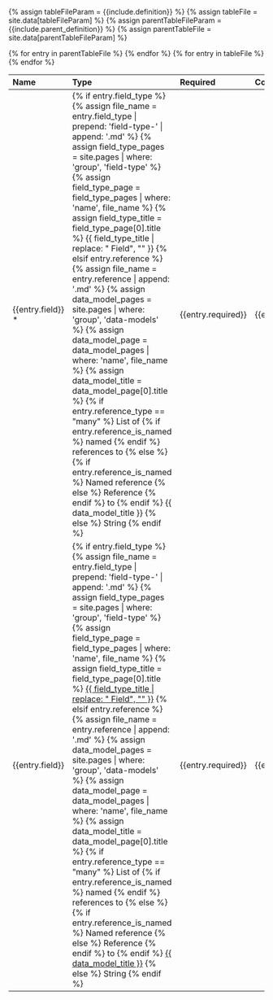 {% assign tableFileParam = {{include.definition}} %}
{% assign tableFile = site.data[tableFileParam] %}
{% assign parentTableFileParam = {{include.parent_definition}} %}
{% assign parentTableFile = site.data[parentTableFileParam] %}

<table>
  <thead>
    <tr>
      <th style="text-align: left;">Name</th>
      <th style="text-align: left;">Type</th>
      <th style="text-align: left;">Required</th>
      <th style="text-align: left;">Comment</th>
    </tr>
  </thead>
  <tbody>
    {% for entry in parentTableFile %}
    <tr class="parent-definition">
      <td>
        {{entry.field}} *
      </td>
      <td>
        {% if entry.field_type %}
          {% assign file_name = entry.field_type | prepend: 'field-type-' | append: '.md' %}
          {% assign field_type_pages = site.pages | where: 'group', 'field-type' %}
          {% assign field_type_page = field_type_pages | where: 'name', file_name %}
          {% assign field_type_title = field_type_page[0].title %}
          {{ field_type_title | replace: " Field", "" }}
        {% elsif entry.reference %}
          {% assign file_name = entry.reference | append: '.md' %}
          {% assign data_model_pages = site.pages | where: 'group', 'data-models' %}
          {% assign data_model_page = data_model_pages | where: 'name', file_name %}
          {% assign data_model_title = data_model_page[0].title %}
          {% if entry.reference_type == "many" %}
            List of 
            {% if entry.reference_is_named %}
              named
            {% endif %}
            references to 
          {% else %}
            {% if entry.reference_is_named %}
              Named reference
            {% else %}
              Reference
            {% endif %}
            to 
          {% endif %}
          {{ data_model_title }}
        {% else %}
          String
        {% endif %}
      </td>
      <td>{{entry.required}}</td>
      <td>{{entry.comment}}</td>
    </tr>
    {% endfor %}
    {% for entry in tableFile %}
    <tr>
      <td>
        {{entry.field}}
      </td>
      <td>
        {% if entry.field_type %}
          {% assign file_name = entry.field_type | prepend: 'field-type-' | append: '.md' %}
          {% assign field_type_pages = site.pages | where: 'group', 'field-type' %}
          {% assign field_type_page = field_type_pages | where: 'name', file_name %}
          {% assign field_type_title = field_type_page[0].title %}
          <a href="{{entry.field_type | prepend: "../field-types/field-type-" + site.base_url}}.html">{{ field_type_title | replace: " Field", "" }}</a>
        {% elsif entry.reference %}
          {% assign file_name = entry.reference | append: '.md' %}
          {% assign data_model_pages = site.pages | where: 'group', 'data-models' %}
          {% assign data_model_page = data_model_pages | where: 'name', file_name %}
          {% assign data_model_title = data_model_page[0].title %}
          {% if entry.reference_type == "many" %}
            List of 
            {% if entry.reference_is_named %}
              named
            {% endif %}
            references to 
          {% else %}
            {% if entry.reference_is_named %}
              Named reference
            {% else %}
              Reference
            {% endif %}
            to 
          {% endif %}
          <a href="{{entry.reference | prepend: "../data-models/" + site.base_url}}.html">{{ data_model_title }}</a>
        {% else %}
          String
        {% endif %}
      </td>
      <td>{{entry.required}}</td>
      <td>{{entry.comment}}</td>
    </tr>
    {% endfor %}  </tbody>
</table>
